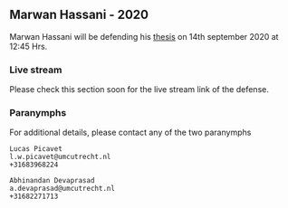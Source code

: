 ## Marwan Hassani - 2020

Marwan Hassani will be defending his [thesis](https://drive.google.com/file/d/1mmUsOXEVejN2__VAJ6VGkLMWDfzg6wug/view?usp=sharing) on 14th september 2020 at 12:45 Hrs. 

### Live stream

Please check this section soon for the live stream link of the defense.

### Paranymphs

For additional details, please contact any of the two paranymphs

```
Lucas Picavet
l.w.picavet@umcutrecht.nl
+31683968224
```
```
Abhinandan Devaprasad
a.devaprasad@umcutrecht.nl
+31682271713
```
